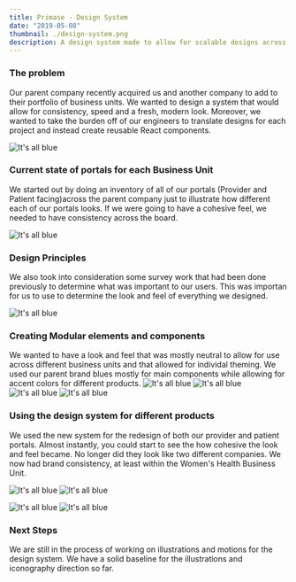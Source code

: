 ```yaml
---
title: Primase - Design System
date: "2019-05-08"
thumbnail: ./design-system.png
description: A design system made to allow for scalable designs across multipe platforms and business units.
---
```

### The problem 
Our parent company recently acquired us and another company to add to their portfolio of business units. We wanted to design a system that would allow for consistency, speed and a fresh, modern look. Moreover, we wanted to take the burden off of our engineers to translate designs for each project and instead create reusable React components.

<div class="kg-card kg-image-card kg-width-full">

![It's all blue](./portals.png)

</div>

### Current state of portals for each Business Unit
We started out by doing an inventory of all of our portals (Provider and Patient facing)across the parent company just to illustrate how different each of our portals looks. If we were going to have a cohesive feel, we needed to have consistency across the board.

<div class="kg-card kg-image-card kg-width-full">

![It's all blue](./components.png)
</div>

### Design Principles
We also took into consideration some survey work that had been done previously to determine what was important to our users. This was importan for us to use to determine the look and feel of everything we designed.

![It's all blue](./surveys.png)
### Creating Modular elements and components
We wanted to have a look and feel that was mostly neutral to allow for use across different business units and that allowed for individal theming. We used our parent brand blues mostly for main components while allowing for accent colors for different products.
![It's all blue](./panels.png)
![It's all blue](./primary-buttons.png)
![It's all blue](./depth.png)
![It's all blue](./system.png)


### Using the design system for different products
We used the new system for the redesign of both our provider and patient portals. Almost instantly, you could start to see the how cohesive the look and feel became. No longer did they look like two different companies. We now had brand consistency, at least within the Women's Health Business Unit.


![It's all blue](./patient-2.png)
![It's all blue](./patient-3.png)

![It's all blue](./order.png)
![It's all blue](./result.png)
### Next Steps
We are still in the process of working on illustrations and motions for the design system. We have a solid baseline for the illustrations and iconography direction so far.



